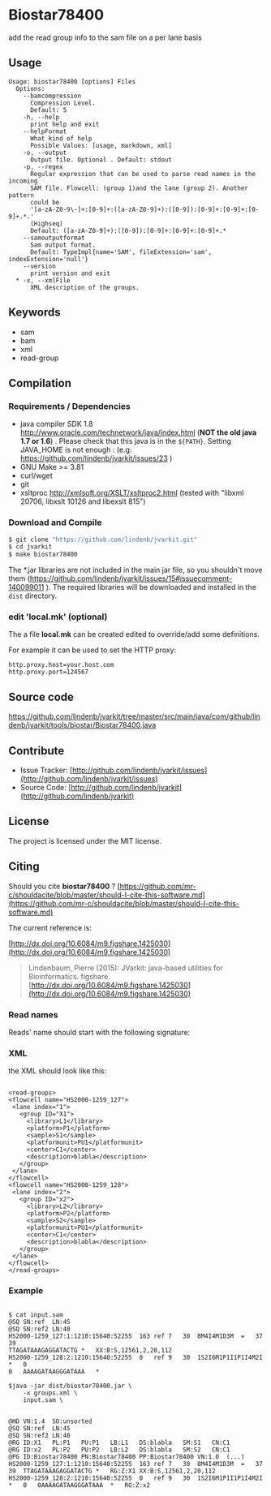 # Biostar78400

add the read group info to the sam file on a per lane basis


## Usage

```
Usage: biostar78400 [options] Files
  Options:
    --bamcompression
      Compression Level.
      Default: 5
    -h, --help
      print help and exit
    --helpFormat
      What kind of help
      Possible Values: [usage, markdown, xml]
    -o, --output
      Output file. Optional . Default: stdout
    -p, --regex
      Regular expression that can be used to parse read names in the incoming 
      SAM file. Flowcell: (group 1)and the lane (group 2). Another pattern 
      could be 
      '[a-zA-Z0-9\-]+:[0-9]+:([a-zA-Z0-9]+):([0-9]):[0-9]+:[0-9]+:[0-9]+.*.' 
      (Highseq) 
      Default: ([a-zA-Z0-9]+):([0-9]):[0-9]+:[0-9]+:[0-9]+.*
    --samoutputformat
      Sam output format.
      Default: TypeImpl{name='SAM', fileExtension='sam', indexExtension='null'}
    --version
      print version and exit
  * -x, --xmlFile
      XML description of the groups.

```


## Keywords

 * sam
 * bam
 * xml
 * read-group


## Compilation

### Requirements / Dependencies

* java compiler SDK 1.8 http://www.oracle.com/technetwork/java/index.html (**NOT the old java 1.7 or 1.6**) . Please check that this java is in the `${PATH}`. Setting JAVA_HOME is not enough : (e.g: https://github.com/lindenb/jvarkit/issues/23 )
* GNU Make >= 3.81
* curl/wget
* git
* xsltproc http://xmlsoft.org/XSLT/xsltproc2.html (tested with "libxml 20706, libxslt 10126 and libexslt 815")


### Download and Compile

```bash
$ git clone "https://github.com/lindenb/jvarkit.git"
$ cd jvarkit
$ make biostar78400
```

The *.jar libraries are not included in the main jar file, so you shouldn't move them (https://github.com/lindenb/jvarkit/issues/15#issuecomment-140099011 ).
The required libraries will be downloaded and installed in the `dist` directory.

### edit 'local.mk' (optional)

The a file **local.mk** can be created edited to override/add some definitions.

For example it can be used to set the HTTP proxy:

```
http.proxy.host=your.host.com
http.proxy.port=124567
```
## Source code 

[https://github.com/lindenb/jvarkit/tree/master/src/main/java/com/github/lindenb/jvarkit/tools/biostar/Biostar78400.java
](https://github.com/lindenb/jvarkit/tree/master/src/main/java/com/github/lindenb/jvarkit/tools/biostar/Biostar78400.java
)
## Contribute

- Issue Tracker: [http://github.com/lindenb/jvarkit/issues](http://github.com/lindenb/jvarkit/issues)
- Source Code: [http://github.com/lindenb/jvarkit](http://github.com/lindenb/jvarkit)

## License

The project is licensed under the MIT license.

## Citing

Should you cite **biostar78400** ? [https://github.com/mr-c/shouldacite/blob/master/should-I-cite-this-software.md](https://github.com/mr-c/shouldacite/blob/master/should-I-cite-this-software.md)

The current reference is:

[http://dx.doi.org/10.6084/m9.figshare.1425030](http://dx.doi.org/10.6084/m9.figshare.1425030)

> Lindenbaum, Pierre (2015): JVarkit: java-based utilities for Bioinformatics. figshare.
> [http://dx.doi.org/10.6084/m9.figshare.1425030](http://dx.doi.org/10.6084/m9.figshare.1425030)





### Read names

Reads' name should start with the following signature:




### XML

the XML should look like this:


```

<read-groups>
<flowcell name="HS2000-1259_127">
 <lane index="1">
   <group ID="X1">
     <library>L1</library>
     <platform>P1</platform>
     <sample>S1</sample>
     <platformunit>PU1</platformunit>
     <center>C1</center>
     <description>blabla</description>
   </group>
 </lane>
</flowcell>
<flowcell name="HS2000-1259_128">
 <lane index="2">
   <group ID="x2">
     <library>L2</library>
     <platform>P2</platform>
     <sample>S2</sample>
     <platformunit>PU1</platformunit>
     <center>C1</center>
     <description>blabla</description>
   </group>
 </lane>
</flowcell>
</read-groups>

```




### Example



```

$ cat input.sam 
@SQ SN:ref  LN:45
@SQ SN:ref2 LN:40
HS2000-1259_127:1:1210:15640:52255  163 ref 7   30  8M4I4M1D3M  =   37  39  
TTAGATAAAGAGGATACTG *   XX:B:S,12561,2,20,112
HS2000-1259_128:2:1210:15640:52255  0   ref 9   30  1S2I6M1P1I1P1I4M2I  *   0   
0   AAAAGATAAGGGATAAA   *

$java -jar dist/biostar78400.jar \
    -x groups.xml \
    input.sam \
   

@HD VN:1.4  SO:unsorted
@SQ SN:ref  LN:45
@SQ SN:ref2 LN:40
@RG ID:X1   PL:P1   PU:P1   LB:L1   DS:blabla   SM:S1   CN:C1
@RG ID:x2   PL:P2   PU:P2   LB:L2   DS:blabla   SM:S2   CN:C1
@PG ID:Biostar78400 PN:Biostar78400 PP:Biostar78400 VN:1.0  (...)
HS2000-1259_127:1:1210:15640:52255  163 ref 7   30  8M4I4M1D3M  =   37  39  TTAGATAAAGAGGATACTG *   RG:Z:X1 XX:B:S,12561,2,20,112
HS2000-1259_128:2:1210:15640:52255  0   ref 9   30  1S2I6M1P1I1P1I4M2I  *   0   0AAAAGATAAGGGATAAA  *   RG:Z:x2

```





